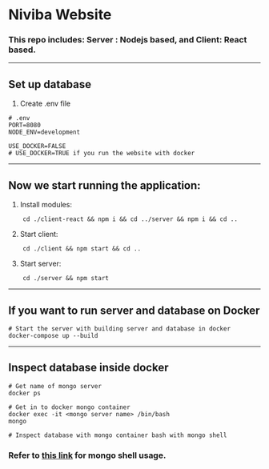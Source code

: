# Niviba Website

### This repo includes: Server : Nodejs based, and Client: React based.
-----------------

## Set up database

1. Create .env file
```
# .env
PORT=8080
NODE_ENV=development

USE_DOCKER=FALSE
# USE_DOCKER=TRUE if you run the website with docker

```
------------------

## Now we start running the application:

1. Install modules:
```
    cd ./client-react && npm i && cd ../server && npm i && cd ..
```

2. Start client:
```
    cd ./client && npm start && cd ..
```

3. Start server:
```
    cd ./server && npm start
```
-------------------

## If you want to run server and database on Docker
```
# Start the server with building server and database in docker
docker-compose up --build
```

------------------
## Inspect database inside docker

```
# Get name of mongo server
docker ps

# Get in to docker mongo container
docker exec -it <mongo server name> /bin/bash
mongo

# Inspect database with mongo container bash with mongo shell
```
### Refer to [this link](https://docs.mongodb.com/manual/mongo/) for mongo shell usage.

